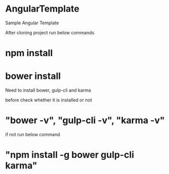 # AngularTemplate
Sample Angular Template

After cloning project run below commands

# npm install

# bower install

Need to install bower, gulp-cli and karma 

before check whether it is installed or not

# "bower -v", "gulp-cli -v", "karma -v"

if not run below command

# "npm install -g bower gulp-cli karma"
